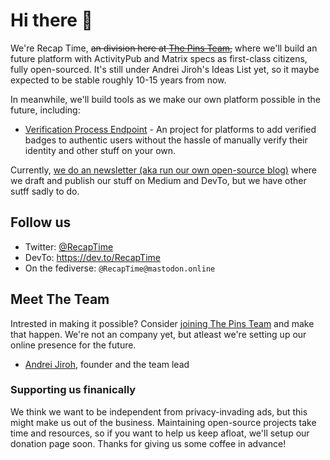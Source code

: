 # Hi there 👋

We're Recap Time, ~~an division here at [The Pins Team](https://github.com/MadeByThePinsHub),~~ where we'll build an future platform with
ActivityPub and Matrix specs as first-class citizens, fully open-sourced. It's still under Andrei Jiroh's Ideas List yet, so it maybe expected
to be stable roughly 10-15 years from now.

In meanwhile, we'll build tools as we make our own platform possible in the future, including:

* [Verification Process Endpoint](https://recaptime.gitlab.io/verify) - An project for platforms to add verified badges to authentic users without the
hassle of manually verify their identity and other stuff on your own.

Currently, [we do an newsletter (aka run our own open-source blog)](https://gitlab.com/RecapTime/newsletter) where we draft and publish our stuff on
Medium and DevTo, but we have other sutff sadly to do.

## Follow us

* Twitter: [@RecapTime](https://twitter.com/RecapTime)
* DevTo: <https://dev.to/RecapTime>
* On the fediverse: `@RecapTime@mastodon.online`

## Meet The Team

Intrested in making it possible? Consider [joining The Pins Team](https://recaptime.gitlab.io/join) and make that happen. We're not an company yet,
but atleast we're setting up our online presence for the future.

* [Andrei Jiroh](https://github.com/ajhalili2006), founder and the team lead

### Supporting us finanically

We think we want to be independent from privacy-invading ads, but this might make us out of the business. Maintaining open-source projects take time
and resources, so if you want to help us keep afloat, we'll setup our donation page soon. Thanks for giving us some coffee in advance!
